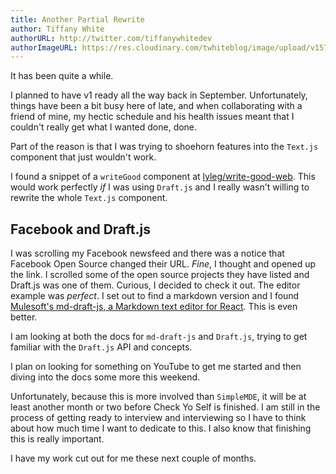 ```yaml
---
title: Another Partial Rewrite
author: Tiffany White
authorURL: http://twitter.com/tiffanywhitedev
authorImageURL: https://res.cloudinary.com/twhiteblog/image/upload/v1578436739/twhiteblog-avi.png
---
```


It has been quite a while.

I planned to have v1 ready all the way back in September. Unfortunately, things have been a bit busy here of late, and when collaborating with a friend of mine, my hectic schedule and his health issues meant that I couldn't really get what I wanted done, done.

Part of the reason is that I was trying to shoehorn features into the `Text.js` component that just wouldn't work.

I found a snippet of a `writeGood` component at [lyleg/write-good-web](https://github.com/lyleg/write-good-web/blob/master/src/suggestion.js). This would work perfectly *if* I was using `Draft.js` and I really wasn't willing to rewrite the whole `Text.js` component.

## Facebook and Draft.js

I was scrolling my Facebook newsfeed and there was a notice that Facebook Open Source changed their URL. *Fine*, I thought and opened up the link. I scrolled some of the open source projects they have listed and Draft.js was one of them. Curious, I decided to check it out. The editor example was *perfect*. I set out to find a markdown version and I found [Mulesoft's md-draft-js, a Markdown text editor for React](https://github.com/mulesoft/md-draft-js). This is even better.

I am looking at both the docs for `md-draft-js` and `Draft.js`, trying to get familiar with the `Draft.js` API and concepts.

I plan on looking for something on YouTube to get me started and then diving into the docs some more this weekend.

Unfortunately, because this is more involved than `SimpleMDE`, it will be at least another month or two before Check Yo Self is finished. I am still in the process of getting ready to interview and interviewing so I have to think about how much time I want to dedicate to this. I also know that finishing this is really important.

I have my work cut out for me these next couple of months.

